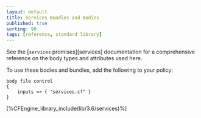 ```yaml
---
layout: default
title: Services Bundles and Bodies
published: true
sorting: 90
tags: [reference, standard library]
---
```


See the [`services` promises][services] documentation for a
comprehensive reference on the body types and attributes used here.

To use these bodies and bundles, add the following to your policy:

```cf3
body file control
{
	inputs => { "services.cf" }
}
```



[%CFEngine_library_include(lib/3.6/services)%]

